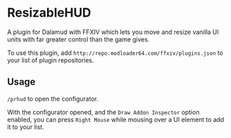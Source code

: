 # ResizableHUD
A plugin for Dalamud with FFXIV which lets you move and resize vanilla UI units with far greater control than the game gives.

To use this plugin, add `http://repo.modloader64.com/ffxiv/plugins.json` to your list of plugin repositories.

## Usage
`/prhud` to open the configurator.

With the configurator opened, and the `Draw Addon Inspector` option enabled, you can press `Right Mouse` while mousing over a UI element to add it to your list. 

